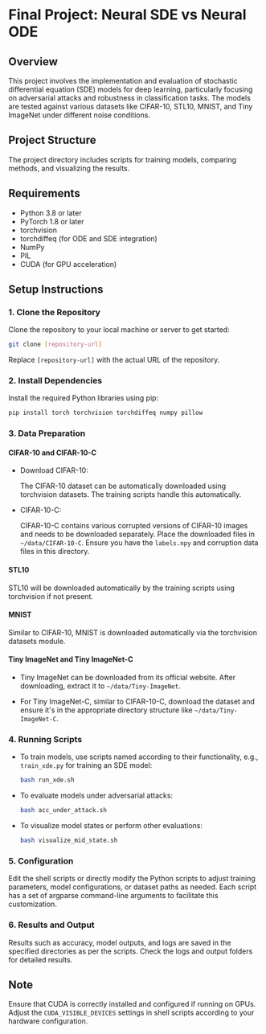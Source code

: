 # Final Project: Neural SDE vs Neural ODE

## Overview

This project involves the implementation and evaluation of stochastic differential equation (SDE) models for deep learning, particularly focusing on adversarial attacks and robustness in classification tasks. The models are tested against various datasets like CIFAR-10, STL10, MNIST, and Tiny ImageNet under different noise conditions.

## Project Structure

The project directory includes scripts for training models, comparing methods, and visualizing the results.

## Requirements

- Python 3.8 or later
- PyTorch 1.8 or later
- torchvision
- torchdiffeq (for ODE and SDE integration)
- NumPy
- PIL
- CUDA (for GPU acceleration)

## Setup Instructions

### 1. Clone the Repository

Clone the repository to your local machine or server to get started:

```bash
git clone [repository-url]
```

Replace `[repository-url]` with the actual URL of the repository.

### 2. Install Dependencies

Install the required Python libraries using pip:

```bash
pip install torch torchvision torchdiffeq numpy pillow
```

### 3. Data Preparation

#### CIFAR-10 and CIFAR-10-C

- Download CIFAR-10:
  
  The CIFAR-10 dataset can be automatically downloaded using torchvision datasets. The training scripts handle this automatically.

- CIFAR-10-C:
  
  CIFAR-10-C contains various corrupted versions of CIFAR-10 images and needs to be downloaded separately. Place the downloaded files in `~/data/CIFAR-10-C`. Ensure you have the `labels.npy` and corruption data files in this directory.

#### STL10

STL10 will be downloaded automatically by the training scripts using torchvision if not present.

#### MNIST

Similar to CIFAR-10, MNIST is downloaded automatically via the torchvision datasets module.

#### Tiny ImageNet and Tiny ImageNet-C

- Tiny ImageNet can be downloaded from its official website. After downloading, extract it to `~/data/Tiny-ImageNet`.
  
- For Tiny ImageNet-C, similar to CIFAR-10-C, download the dataset and ensure it's in the appropriate directory structure like `~/data/Tiny-ImageNet-C`.

### 4. Running Scripts

- To train models, use scripts named according to their functionality, e.g., `train_xde.py` for training an SDE model:

  ```bash
  bash run_xde.sh
  ```

- To evaluate models under adversarial attacks:

  ```bash
  bash acc_under_attack.sh
  ```

- To visualize model states or perform other evaluations:

  ```bash
  bash visualize_mid_state.sh
  ```

### 5. Configuration

Edit the shell scripts or directly modify the Python scripts to adjust training parameters, model configurations, or dataset paths as needed. Each script has a set of argparse command-line arguments to facilitate this customization.

### 6. Results and Output

Results such as accuracy, model outputs, and logs are saved in the specified directories as per the scripts. Check the logs and output folders for detailed results.

## Note

Ensure that CUDA is correctly installed and configured if running on GPUs. Adjust the `CUDA_VISIBLE_DEVICES` settings in shell scripts according to your hardware configuration.
